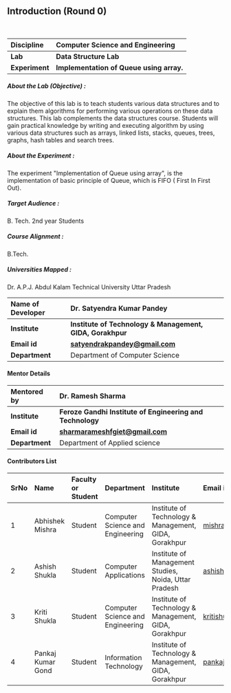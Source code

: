 ## Introduction (Round 0)
<br>

<b>Discipline | <b>Computer Science and Engineering
:--|:--|
<b> Lab | <b> Data Structure Lab
<b> Experiment|     <b> Implementation of Queue using array.

<h5> About the Lab (Objective) : </h5>
 The objective of this lab is to teach students various data structures and to explain them algorithms for performing various operations on these data structures. This lab complements the data structures course. Students will gain practical knowledge by writing and executing algorithm by using various data structures such as arrays, linked lists, stacks, queues, trees, graphs, hash tables and search trees.
<h5> About the Experiment : </h5>
The experiment "Implementation of Queue using array", is the implementation of basic principle of Queue, which is FIFO ( First In First Out). 
<h5> Target Audience : </h5>

B. Tech. 2nd year Students

<h5> Course Alignment : </h5>

B.Tech.

<h5> Universities Mapped : </h5>

Dr. A.P.J. Abdul Kalam Technical University Uttar Pradesh

<b>Name of Developer | <b> Dr. Satyendra Kumar Pandey
:--|:--|
<b> Institute | <b> Institute of Technology & Management, GIDA, Gorakhpur
<b> Email id|     <b> satyendrakpandey@gmail.com
<b> Department | Department of Computer Science

#### Mentor Details
 
<b>Mentored by | <b> Dr. Ramesh Sharma
:--|:--|
<b> Institute | <b> Feroze Gandhi Institute of Engineering and Technology
<b> Email id|     <b> sharmarameshfgiet@gmail.com 
<b> Department | Department of Applied science 

#### Contributors List

SrNo | Name | Faculty or Student | Department| Institute | Email id
:--|:--|:--|:--|:--|:--|
1 | Abhishek Mishra | Student | Computer Science and Engineering | Institute of Technology & Management, GIDA, Gorakhpur |mishraabhi8924@gmail.com
2 | Ashish Shukla | Student | Computer Applications| Institute of Management Studies, Noida, Uttar Pradesh | ashishgkp22@yahoo.com
3 | Kriti Shukla | Student | Computer Science and Engineering | Institute of Technology & Management, GIDA, Gorakhpur | kritishukla2019@gmail.com
4 | Pankaj Kumar Gond | Student | Information Technology | Institute of Technology & Management, GIDA, Gorakhpur | pankajkumargond79@gmail.com


<br> </b>
